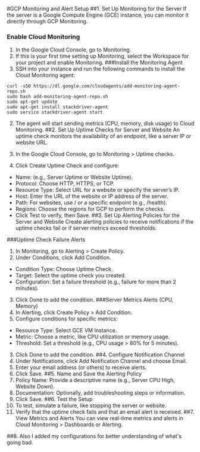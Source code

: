 #GCP Monitoring and Alert Setup
##1. Set Up Monitoring for the Server
If the server is a Google Compute Engine (GCE) instance, you can monitor it directly through GCP Monitoring.

### Enable Cloud Monitoring
1. In the Google Cloud Console, go to Monitoring.
2. If this is your first time setting up Monitoring, select the Workspace for your project and enable Monitoring.
###Install the Monitoring Agent
1. SSH into your instance and run the following commands to install the Cloud Monitoring agent:
```
curl -sSO https://dl.google.com/cloudagents/add-monitoring-agent-repo.sh
sudo bash add-monitoring-agent-repo.sh
sudo apt-get update
sudo apt-get install stackdriver-agent
sudo service stackdriver-agent start
```
2. The agent will start sending metrics (CPU, memory, disk usage) to Cloud Monitoring.
##2. Set Up Uptime Checks for Server and Website
An uptime check monitors the availability of an endpoint, like a server IP or website URL.

1. In the Google Cloud Console, go to Monitoring > Uptime checks.
2. Click Create Uptime Check and configure:
  - Name: (e.g., Server Uptime or Website Uptime).
  - Protocol: Choose HTTP, HTTPS, or TCP.
  - Resource Type: Select URL for a website or specify the server’s IP.
  - Host: Enter the URL of the website or IP address of the server.
  - Path: For websites, use / or a specific endpoint (e.g., /health).
  - Regions: Choose the regions for GCP to perform the checks.
  - Click Test to verify, then Save.
##3. Set Up Alerting Policies for the Server and Website
Create alerting policies to receive notifications if the uptime checks fail or if server metrics exceed thresholds.

###Uptime Check Failure Alerts
1. In Monitoring, go to Alerting > Create Policy.
2. Under Conditions, click Add Condition.
  - Condition Type: Choose Uptime Check.
  - Target: Select the uptime check you created.
  - Configuration: Set a failure threshold (e.g., failure for more than 2 minutes).
3. Click Done to add the condition.
###Server Metrics Alerts (CPU, Memory)
1. In Alerting, click Create Policy > Add Condition.
2. Configure conditions for specific metrics:
  - Resource Type: Select GCE VM Instance.
  - Metric: Choose a metric, like CPU utilization or memory usage.
  - Threshold: Set a threshold (e.g., CPU usage > 80% for 5 minutes).
3. Click Done to add the condition.
##4. Configure Notification Channel
1. Under Notifications, click Add Notification Channel and choose Email.
2. Enter your email address (or others) to receive alerts.
3. Click Save.
##5. Name and Save the Alerting Policy
1. Policy Name: Provide a descriptive name (e.g., Server CPU High, Website Down).
2. Documentation: Optionally, add troubleshooting steps or information.
3. Click Save.
##6. Test the Setup
1. To test, simulate a failure, like stopping the server or website.
2. Verify that the uptime check fails and that an email alert is received.
##7. View Metrics and Alerts
You can view real-time metrics and alerts in Cloud Monitoring > Dashboards or Alerting.

##8. Also I added my configurations for better understanding of what's going bad.
